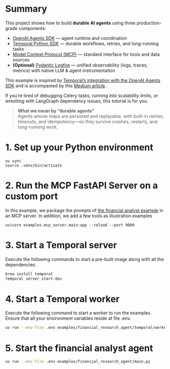 # Summary

This project shows how to build **durable AI agents** using three production-grade components:

- [OpenAI Agents SDK](https://github.com/openai/openai-agents-python) — agent runtime and coordination
- [Temporal Python SDK](https://github.com/temporalio/sdk-python) — durable workflows, retries, and long-running tasks
- [Model Context Protocol (MCP)](https://github.com/modelcontextprotocol/python-sdk) — standard interface for tools and data sources
- **(Optional)** [Pydantic Logfire](https://pydantic.dev/logfire) — unified observability (logs, traces, metrics) with native LLM & agent instrumentation


This example is inspired by [Temporal’s integration with the OpenAI Agents SDK](https://temporal.io/blog/announcing-openai-agents-sdk-integration) and is accompanied by this [Medium article](https://medium.com/p/c49c928bc4ec/edit).

If you’re tired of debugging Celery tasks, running into scalability limits, or wrestling with LangGraph dependency issues, this tutorial is for you.

> **What we mean by “durable agents”**  
> Agents whose steps are persisted and replayable, with built-in retries, timeouts, and idempotency—so they survive crashes, restarts, and long-running work.

# 1. Set up your Python environment
```
uv sync
source .venv/bin/activate
```

# 2. Run the MCP FastAPI Server on a custom port
In this example, we package the prompts of [the financial analyst example](https://github.com/openai/openai-agents-python/tree/main/examples/financial_research_agent) in an MCP server. 
In addition, we add a few tools as illustration examples
```
uvicorn examples.mcp_server.main:app --reload --port 9000
```

# 3. Start a Temporal server
Execute the following commands to start a pre-built image along with all the dependencies.

```bash
brew install temporal
temporal server start-dev
```

# 4. Start a Temporal worker
Execute the following command to start a worker to run the examples. 
Ensure that all your environment variables reside at file .env.

```bash
uv run --env-file .env examples/financial_research_agent/temporal/worker.py
```

# 5. Start the financial analyst agent

```bash
uv run --env-file .env examples/financial_research_agent/main.py
```